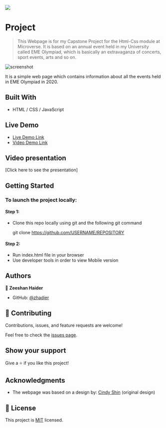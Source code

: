 ![](https://img.shields.io/badge/Microverse-blueviolet)

# Project

> This Webpage is for my Capstone Project for the Html-Css module at Microverse. It is based on an annual event held in my University called EME Olympiad, which is basically an extravaganza of concerts, sport events, arts and so on.

![screenshot]()

It is a simple web page which contains information about all the events held in EME Olympiad in 2020.

## Built With

- HTML / CSS / JavaScript

## Live Demo

- [Live Demo Link](https://zhadier.github.io/Capstone-Project-1---Eme-Olympiad/)
- [Video Demo Link](https://www.loom.com/share/38e9a3bbcfbe49e7a680ff9179755a9b)

## Video presentation

[Click here to see the presentation]

## Getting Started

### To launch the project locally:

#### Step 1:

- Clone this repo locally using git and the following git command

  git clone https://github.com/USERNAME/REPOSITORY

#### Step 2:

- Run index.html file in your browser
- Use developer tools in order to view Mobile version

## Authors

👤 **Zeeshan Haider**

- GitHub: [@zhadier](https://github.com/zhadier)

## 🤝 Contributing

Contributions, issues, and feature requests are welcome!

Feel free to check the [issues page](../../issues/).

## Show your support

Give a ⭐️ if you like this project!

## Acknowledgments

- The webpage was based on a design by: [Cindy Shin](https://www.behance.net/adagio07) (original design)

## 📝 License

This project is [MIT](./MIT.md) licensed.
